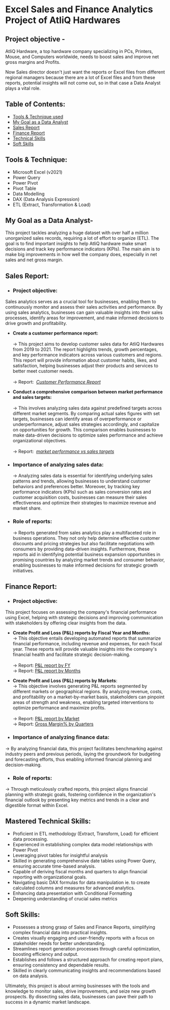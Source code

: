 # Excel Sales and Finance Analytics Project of AtliQ Hardwares 

## Project objective -
AtliQ Hardware, a top hardware company specializing in PCs, Printers, Mouse, and Computers worldwide, needs to boost sales and improve net gross margins and Profits. 

Now Sales director doesn't just want the reports or Excel files from different regional managers because there are a lot of Excel files and from these reports, potential insights will not come out, so in that case a Data Analyst plays a vital role. 

## Table of Contents:
- [Tools & Technique used](#tools--technique)
- [My Goal as a Data Analyst](#my-goal-as-a-data-analyst)
- [Sales Report](#sales-report)
- [Finance Report](#finance-report)
- [Technical Skills](#technical-skills)
- [Soft Skills](#soft-skills)

## Tools & Technique:
- Microsoft Excel (v2021)
- Power Query
- Power Pivot
- Pivot Table
- Data Modelling
- DAX (Data Analysis Expression)
- ETL (Extract, Transformation & Load)

## My Goal as a Data Analyst-
This project tackles analyzing a huge dataset with over half a million unorganized sales records, requiring a lot of effort to organize (ETL). The goal is to find important insights to help AtliQ hardware make smart decisions and track key performance indicators (KPIs). The main aim is to make big improvements in how well the company does, especially in net sales and net gross margin.

## Sales Report:

- ### Project objective:
Sales analytics serves as a crucial tool for businesses, enabling them to continuously monitor and assess their sales activities and performance. By using sales analytics, businesses can gain valuable insights into their sales processes, identify areas for improvement, and make informed decisions to drive growth and profitability.

  + **Create a customer performance report:**<br><br> &rarr; This project aims to develop customer sales data for AtliQ Hardwares from 2019 to 2021. The report highlights trends, growth percentages, and key performance indicators across various customers and regions. This report will provide information about customer habits, likes, and satisfaction, helping businesses adjust their products and services to better meet customer needs.<br><br>
  &rarr; Report:&nbsp; _[Customer Performance Report](https://github.com/mehvishshaikh2509/Excel-Sales-and-Finance-Analytics-Project-of-AtliQ-Hardwares/blob/main/Customer_sales_report.pdf)_

  + **Conduct a comprehensive comparison between market performance and sales targets:** <br><br>&rarr; This involves analyzing sales data against predefined targets across different market segments. By comparing actual sales figures with set targets, businesses can identify areas of overperformance or underperformance, adjust sales strategies accordingly, and capitalize on opportunities for growth. This comparison enables businesses to make data-driven decisions to optimize sales performance and achieve organizational objectives.<br><br>
  &rarr; Report:&nbsp; _[market performance vs sales targets](https://github.com/mehvishshaikh2509/Excel-Sales-and-Finance-Analytics-Project-of-AtliQ-Hardwares/blob/main/Market_Performance_vs_Target_report.pdf)_

- ### Importance of analyzing sales data:
  &rarr; Analyzing sales data is essential for identifying underlying sales patterns and trends, allowing businesses to understand customer behaviors and preferences better. Moreover, by tracking key performance indicators (KPIs) such as sales conversion rates and customer acquisition costs, businesses can measure their sales effectiveness and optimize their strategies to maximize revenue and market share.

- ### Role of reports:
  &rarr; Reports generated from sales analytics play a multifaceted role in business operations. They not only help determine effective customer discounts and pricing strategies but also facilitate negotiations with consumers by providing data-driven insights. Furthermore, these reports aid in identifying potential business expansion opportunities in promising countries by analyzing market trends and consumer behavior, enabling businesses to make informed decisions for strategic growth initiatives.

## Finance Report:

- ### Project objective:
This project focuses on assessing the company's financial performance using Excel, helping with strategic decisions and improving communication with stakeholders by offering clear insights from the data.

+ **Create Profit and Loss (P&L) reports by Fiscal Year and Months:** <br>
  &rarr; This objective entails developing automated reports that summarize financial performance, including revenue and expenses, for each fiscal year. These reports will provide valuable insights into the company's financial health and facilitate strategic decision-making.<br><br>
  &rarr; Report: [P&L report by FY](https://github.com/mehvishshaikh2509/Excel-Sales-and-Finance-Analytics-Project-of-AtliQ-Hardwares/blob/main/P_and_L_Report_by_FY.pdf)<br>
  &rarr; Report: [P&L report by Months](https://github.com/mehvishshaikh2509/Excel-Sales-and-Finance-Analytics-Project-of-AtliQ-Hardwares/blob/main/P_and_L_Report_By_Months.pdf)

 + **Create Profit and Loss (P&L) reports by Markets**:<br>
  &rarr; This objective involves generating P&L reports segmented by different markets or geographical regions. By analyzing revenue, costs, and profitability on a market-by-market basis, stakeholders can pinpoint areas of strength and weakness, enabling targeted interventions to optimize performance and maximize profits.<br><br>
  &rarr; Report: [P&L report by Market](https://github.com/mehvishshaikh2509/Excel-Sales-and-Finance-Analytics-Project-of-AtliQ-Hardwares/blob/main/P_and_L_Report_by_Market.pdf)<br>
  &rarr; Report: [Gross Margin% by Quarters](https://github.com/mehvishshaikh2509/Excel-Sales-and-Finance-Analytics-Project-of-AtliQ-Hardwares/blob/main/Gross_Margin%25_By_Quarters.pdf)

- ### Importance of analyzing finance data:
&rarr; By analyzing financial data, this project facilitates benchmarking against industry peers and previous periods, laying the groundwork for budgeting and forecasting efforts, thus enabling informed financial planning and decision-making.

- ### Role of reports:
&rarr; Through meticulously crafted reports, this project aligns financial planning with strategic goals, fostering confidence in the organization's financial outlook by presenting key metrics and trends in a clear and digestible format within Excel.

## Mastered Technical Skills:

- Proficient in ETL methodology (Extract, Transform, Load) for efficient data processing.
- Experienced in establishing complex data model relationships with Power Pivot
- Leveraging pivot tables for insightful analysis
- Skilled in generating comprehensive date tables using Power Query, ensuring accurate time-based analysis.
- Capable of deriving fiscal months and quarters to align financial reporting with organizational goals.
- Navigating basic DAX formulas for data manipulation ie. to create calculated columns and measures for advanced analytics.
- Enhancing data presentation with Conditional Formatting
- Deepening understanding of crucial sales metrics

## Soft Skills:  
- Possesses a strong grasp of Sales and Finance Reports, simplifying complex financial data into practical insights.  
- Creates visually engaging and user-friendly reports with a focus on stakeholder needs for better understanding.  
- Streamlines report generation processes through careful optimization, boosting efficiency and output.  
- Establishes and follows a structured approach for creating report plans, ensuring consistency and dependable results.  
- Skilled in clearly communicating insights and recommendations based on data analysis.
      
Ultimately, this project is about arming businesses with the tools and knowledge to monitor sales, drive improvements, and seize new growth prospects. By dissecting sales data, businesses can pave their path to success in a dynamic market landscape.
